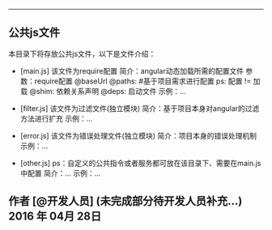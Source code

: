 ------

## 公共js文件   

本目录下将存放公共js文件，以下是文件介绍：
- [main.js] 该文件为require配置
	简介：angular动态加载所需的配置文件
	参数：require配置
		@baseUrl
		@paths:	#基于项目需求进行配置	ps: 配置 != 加载
		@shim:	依赖关系声明
		@deps:	启动文件
	示例：...
	
- [filter.js] 该文件为过滤文件(独立模块)
	简介：基于项目本身对angular的过滤方法进行扩充
	示例：...
	
- [error.js] 该文件为错误处理文件(独立模块)
	简介：项目本身的错误处理机制
	示例：...

- [other.js] ps：自定义的公共指令或者服务都可放在该目录下、需要在main.js中配置
	简介：...
	示例：...


作者 [@开发人员] (未完成部分待开发人员补充...)
2016 年 04月 28日  
------